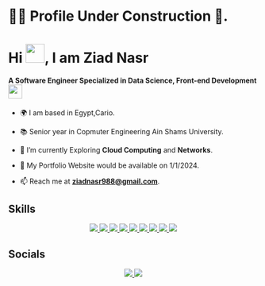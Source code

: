 # 👷‍♂️ **Profile Under Construction** 👷.

# Hi <img src="https://raw.githubusercontent.com/TheDudeThatCode/TheDudeThatCode/master/Assets/Hi.gif" width="38px">, I am Ziad Nasr

#### A Software Engineer Specialized in Data Science, Front-end Development <img src="https://media.giphy.com/media/WUlplcMpOCEmTGBtBW/giphy.gif" width="28">

- 🌍 I am based in Egypt,Cario.

- 📚 Senior year in Copmuter Engineering Ain Shams University.

- 🌱 I’m currently Exploring **Cloud Computing** and **Networks**.

- 🔭 My Portfolio Website would be available on 1/1/2024.

- 📫 Reach me at **ziadnasr988@gmail.com**.

## Skills

<p align="center">
  <a href="https://developer.mozilla.org/en-US/docs/Learn/HTML">
    <img src="https://skillicons.dev/icons?i=html" />
  </a>
  <a href="https://getbootstrap.com/">
    <img src="https://skillicons.dev/icons?i=bootstrap" />
  </a>
  <a href="https://developer.mozilla.org/en-US/docs/Learn/CSS/First_steps/What_is_CSS">
    <img src="https://skillicons.dev/icons?i=css" />
  </a>
  <a href="https://www.javascript.com/">
    <img src="https://skillicons.dev/icons?i=js" />
  </a>
  <a href="https://react.dev/">
    <img src="https://skillicons.dev/icons?i=react" />
  </a>
  <a href="https://www.python.org/">
    <img src="https://skillicons.dev/icons?i=py" />
  </a>
  <a href="">
    <img src="https://skillicons.dev/icons?i=cpp" />
  </a>
  <a href="https://git-scm.com/">
    <img src="https://skillicons.dev/icons?i=git" />
  </a>
  <a href="https://linuxmint.com/">
    <img src="https://skillicons.dev/icons?i=linux" />
  </a>
</p>

## Socials

<p align="center">
  <a href="https://developer.mozilla.org/en-US/docs/Learn/HTML">
    <img src="https://skillicons.dev/icons?i=linkedin" />
  </a>
  <a href="https://developer.mozilla.org/en-US/docs/Learn/HTML">
    <img src="https://skillicons.dev/icons?i=face" />
  </a>
</p>
